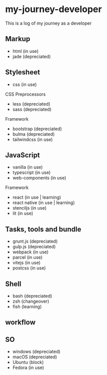 # my-journey-developer
This is a log of my journey as a developer


## Markup
- html (in use)
- jade (depreciated)

## Stylesheet
- css (in use)

CSS Preprocessors
- less (depreciated)
- sass (depreciated)

Framework
- bootstrap (depreciated)
- bulma (depreciated)
- tailwindcss (in use)

## JavaScript
- vanilla (in use)
- typescript (in use)
- web-components (in use)

Framework
- react (in use | learning)
- react native (in use | learning)
- stenciljs (in use)
- lit (in use)

## Tasks, tools and bundle
- grunt.js (depreciated)
- gulp.js (depreciated)
- webpack (in use)
- parcel (in use)
- vitejs (in use)
- postcss (in use)

## Shell
- bash (depreciated)
- zsh (changeover)
- fish (learning)

## workflow

## SO
- windows (depreciated)
- macOS (depreciated)
- Ubuntu (block)
- Fedora (in use)
